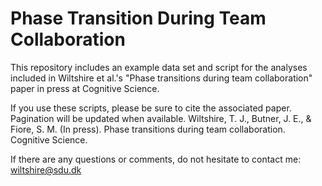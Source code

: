 # Phase Transition During Team Collaboration

This repository includes an example data set and script for the analyses included in Wiltshire et al.'s "Phase transitions during team collaboration" paper in press at Cognitive Science.

If you use these scripts, please be sure to cite the associated paper. Pagination will be updated when available.
Wiltshire, T. J., Butner, J. E., & Fiore, S. M. (In press). Phase transitions during team collaboration. Cognitive Science.

If there are any questions or comments, do not hesitate to contact me: wiltshire@sdu.dk
